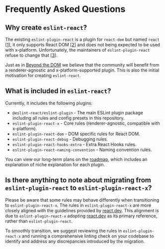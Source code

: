 # Frequently Asked Questions

## Why create `eslint-react`?

The existing `eslint-plugin-react` is a plugin for `react-dom` but named `react` [[1]], it only supports React DOM [[2]] and does not being expected to be used with x-platform.
Unfortunately, the maintainers of `eslint-plugin-react` refuse to change that [[3]].

Just as in [Beyond the DOM](https://legacy.reactjs.org/docs/design-principles.html#beyond-the-dom) we believe that the community will benefit from a renderer-agnostic and x-platform-supported plugin. This is also the initial motivation for creating `eslint-react`.

## What is included in `eslint-react`?

Currently, it includes the following plugins:

- `@eslint-react/eslint-plugin` - The main ESLint plugin package including all rules and config presets in this repository.
- `eslint-plugin-react-x` - Core rules (renderer-agnostic, compatible with x-platform).
- `eslint-plugin-react-dom` - DOM specific rules for React DOM.
- `eslint-plugin-react-debug` - Debugging rules.
- `eslint-plugin-react-hooks-extra` - Extra React Hooks rules.
- `eslint-plugin-react-naming-convention` - Naming convention rules.

You can view our long-term plans on the [roadmap](/roadmap#plugins-with-ecological-niche-explanation), which includes an explanation of niche explanation for each plugin.

## Is there anything to note about migrating from `eslint-plugin-react` to `eslint-plugin-react-x`?

Please be aware that some rules may behave differently when transitioning to `eslint-plugin-react-x`. The rules in `eslint-plugin-react-x` are more closely aligned with the guidelines provided by [react.dev](https://react.dev). This alignment is due to `eslint-plugin-react-x` adopting [react.dev](https://react.dev) as its primary reference, rather than `eslint-plugin-react`.

To smoothly transition, we suggest reviewing the rules in `eslint-plugin-react-x` and running a comprehensive linting check on your codebase to identify and address any discrepancies introduced by the migration.

[1]: https://github.com/jsx-eslint/eslint-plugin-react/issues/3423#issuecomment-1930936266
[2]: https://github.com/jsx-eslint/eslint-plugin-react/issues/3423#issuecomment-1314565853
[3]: https://github.com/jsx-eslint/eslint-plugin-react/issues/3423#issuecomment-1314644323

<!-- [4]: https://github.com/pmndrs/react-three-fiber/discussions/2487 -->
<!-- [5]: https://github.com/pmndrs/gltf-react-three/issues/38#issuecomment-2057794974 -->
